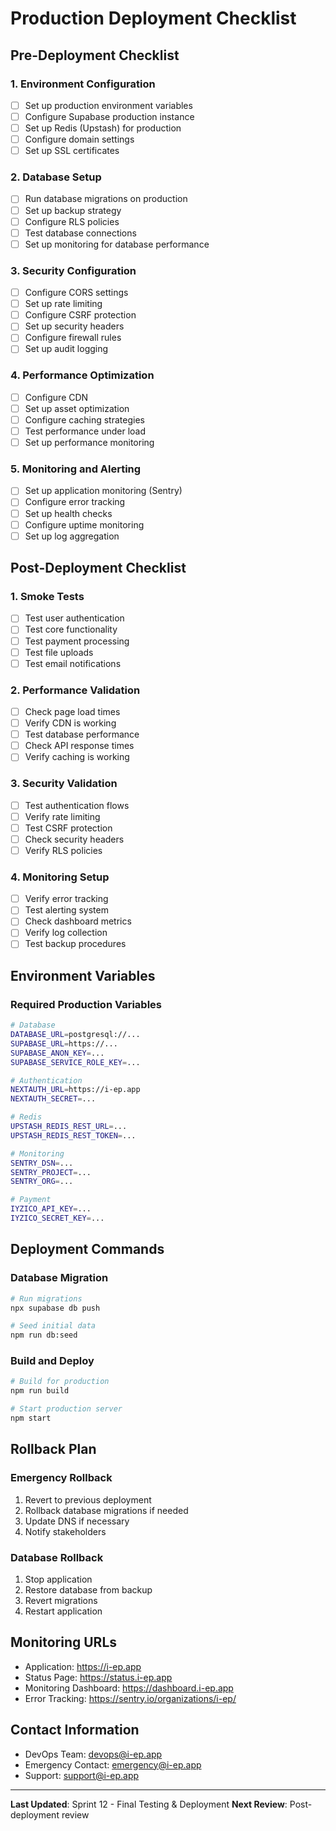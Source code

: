 # Production Deployment Checklist

## Pre-Deployment Checklist

### 1. Environment Configuration
- [ ] Set up production environment variables
- [ ] Configure Supabase production instance
- [ ] Set up Redis (Upstash) for production
- [ ] Configure domain settings
- [ ] Set up SSL certificates

### 2. Database Setup
- [ ] Run database migrations on production
- [ ] Set up backup strategy
- [ ] Configure RLS policies
- [ ] Test database connections
- [ ] Set up monitoring for database performance

### 3. Security Configuration
- [ ] Configure CORS settings
- [ ] Set up rate limiting
- [ ] Configure CSRF protection
- [ ] Set up security headers
- [ ] Configure firewall rules
- [ ] Set up audit logging

### 4. Performance Optimization
- [ ] Configure CDN
- [ ] Set up asset optimization
- [ ] Configure caching strategies
- [ ] Test performance under load
- [ ] Set up performance monitoring

### 5. Monitoring and Alerting
- [ ] Set up application monitoring (Sentry)
- [ ] Configure error tracking
- [ ] Set up health checks
- [ ] Configure uptime monitoring
- [ ] Set up log aggregation

## Post-Deployment Checklist

### 1. Smoke Tests
- [ ] Test user authentication
- [ ] Test core functionality
- [ ] Test payment processing
- [ ] Test file uploads
- [ ] Test email notifications

### 2. Performance Validation
- [ ] Check page load times
- [ ] Verify CDN is working
- [ ] Test database performance
- [ ] Check API response times
- [ ] Verify caching is working

### 3. Security Validation
- [ ] Test authentication flows
- [ ] Verify rate limiting
- [ ] Test CSRF protection
- [ ] Check security headers
- [ ] Verify RLS policies

### 4. Monitoring Setup
- [ ] Verify error tracking
- [ ] Test alerting system
- [ ] Check dashboard metrics
- [ ] Verify log collection
- [ ] Test backup procedures

## Environment Variables

### Required Production Variables
```bash
# Database
DATABASE_URL=postgresql://...
SUPABASE_URL=https://...
SUPABASE_ANON_KEY=...
SUPABASE_SERVICE_ROLE_KEY=...

# Authentication
NEXTAUTH_URL=https://i-ep.app
NEXTAUTH_SECRET=...

# Redis
UPSTASH_REDIS_REST_URL=...
UPSTASH_REDIS_REST_TOKEN=...

# Monitoring
SENTRY_DSN=...
SENTRY_PROJECT=...
SENTRY_ORG=...

# Payment
IYZICO_API_KEY=...
IYZICO_SECRET_KEY=...
```

## Deployment Commands

### Database Migration
```bash
# Run migrations
npx supabase db push

# Seed initial data
npm run db:seed
```

### Build and Deploy
```bash
# Build for production
npm run build

# Start production server
npm start
```

## Rollback Plan

### Emergency Rollback
1. Revert to previous deployment
2. Rollback database migrations if needed
3. Update DNS if necessary
4. Notify stakeholders

### Database Rollback
1. Stop application
2. Restore database from backup
3. Revert migrations
4. Restart application

## Monitoring URLs
- Application: https://i-ep.app
- Status Page: https://status.i-ep.app
- Monitoring Dashboard: https://dashboard.i-ep.app
- Error Tracking: https://sentry.io/organizations/i-ep/

## Contact Information
- DevOps Team: devops@i-ep.app
- Emergency Contact: emergency@i-ep.app
- Support: support@i-ep.app

---

**Last Updated**: Sprint 12 - Final Testing & Deployment
**Next Review**: Post-deployment review